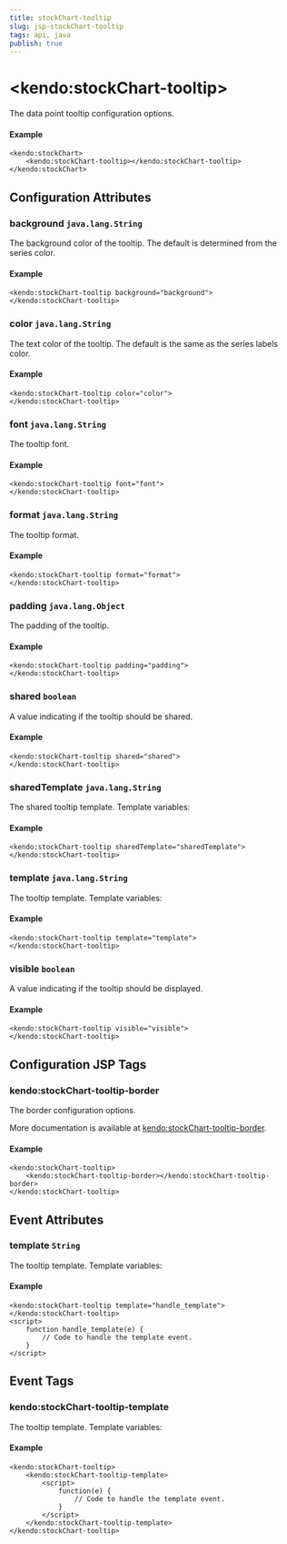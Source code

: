 ```yaml
---
title: stockChart-tooltip
slug: jsp-stockChart-tooltip
tags: api, java
publish: true
---
```


# \<kendo:stockChart-tooltip\>

The data point tooltip configuration options.

#### Example
    <kendo:stockChart>
        <kendo:stockChart-tooltip></kendo:stockChart-tooltip>
    </kendo:stockChart>

## Configuration Attributes

### background `java.lang.String`

The background color of the tooltip. The default is determined from the series color.

#### Example
    <kendo:stockChart-tooltip background="background">
    </kendo:stockChart-tooltip>

### color `java.lang.String`

The text color of the tooltip. The default is the same as the series labels color.

#### Example
    <kendo:stockChart-tooltip color="color">
    </kendo:stockChart-tooltip>

### font `java.lang.String`

The tooltip font.

#### Example
    <kendo:stockChart-tooltip font="font">
    </kendo:stockChart-tooltip>

### format `java.lang.String`

The tooltip format.

#### Example
    <kendo:stockChart-tooltip format="format">
    </kendo:stockChart-tooltip>

### padding `java.lang.Object`

The padding of the tooltip.

#### Example
    <kendo:stockChart-tooltip padding="padding">
    </kendo:stockChart-tooltip>

### shared `boolean`

A value indicating if the tooltip should be shared.

#### Example
    <kendo:stockChart-tooltip shared="shared">
    </kendo:stockChart-tooltip>

### sharedTemplate `java.lang.String`

The shared tooltip template.
Template variables:

#### Example
    <kendo:stockChart-tooltip sharedTemplate="sharedTemplate">
    </kendo:stockChart-tooltip>

### template `java.lang.String`

The tooltip template.
Template variables:

#### Example
    <kendo:stockChart-tooltip template="template">
    </kendo:stockChart-tooltip>

### visible `boolean`

A value indicating if the tooltip should be displayed.

#### Example
    <kendo:stockChart-tooltip visible="visible">
    </kendo:stockChart-tooltip>


##  Configuration JSP Tags

### kendo:stockChart-tooltip-border

The border configuration options.

More documentation is available at [kendo:stockChart-tooltip-border](stockchart/tooltip-border).

#### Example

    <kendo:stockChart-tooltip>
        <kendo:stockChart-tooltip-border></kendo:stockChart-tooltip-border>
    </kendo:stockChart-tooltip>


## Event Attributes

### template `String`

The tooltip template.
Template variables:


#### Example
    <kendo:stockChart-tooltip template="handle_template">
    </kendo:stockChart-tooltip>
    <script>
        function handle_template(e) {
            // Code to handle the template event.
        }
    </script>

## Event Tags

### kendo:stockChart-tooltip-template

The tooltip template.
Template variables:


#### Example
    <kendo:stockChart-tooltip>
        <kendo:stockChart-tooltip-template>
            <script>
                function(e) {
                    // Code to handle the template event.
                }
            </script>
        </kendo:stockChart-tooltip-template>
    </kendo:stockChart-tooltip>

 
